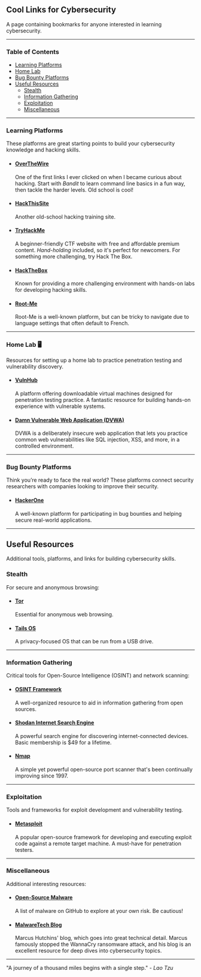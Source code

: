 ## Cool Links for Cybersecurity 
A page containing bookmarks for anyone interested in learning cybersecurity.

---

### Table of Contents
- [Learning Platforms](#learning-platforms)
- [Home Lab](#home-lab)
- [Bug Bounty Platforms](#bug-bounty-platforms)
- [Useful Resources](#useful-resources)
  - [Stealth](#stealth)
  - [Information Gathering](#information-gathering)
  - [Exploitation](#exploitation)
  - [Miscellaneous](#miscellaneous)

---

### Learning Platforms
These platforms are great starting points to build your cybersecurity knowledge and hacking skills.

- #### [OverTheWire](https://overthewire.org/wargames/)
  One of the first links I ever clicked on when I became curious about hacking. Start with *Bandit* to learn command line basics in a fun way, then tackle the harder levels. Old school is cool!

- #### [HackThisSite](https://www.hackthissite.org/)
  Another old-school hacking training site.

- #### [TryHackMe](https://tryhackme.com/)
  A beginner-friendly CTF website with free and affordable premium content. *Hand-holding* included, so it's perfect for newcomers. For something more challenging, try Hack The Box.

- #### [HackTheBox](https://www.hackthebox.com/)
  Known for providing a more challenging environment with hands-on labs for developing hacking skills.

- #### [Root-Me](https://www.root-me.org/?lang=en)
  Root-Me is a well-known platform, but can be tricky to navigate due to language settings that often default to French.

---

### Home Lab 🖥️
Resources for setting up a home lab to practice penetration testing and vulnerability discovery.

- #### [VulnHub](https://www.vulnhub.com/)
  A platform offering downloadable virtual machines designed for penetration testing practice. A fantastic resource for building hands-on experience with vulnerable systems.

- #### [Damn Vulnerable Web Application (DVWA)](http://www.dvwa.co.uk/)
  DVWA is a deliberately insecure web application that lets you practice common web vulnerabilities like SQL injection, XSS, and more, in a controlled environment.

---

### Bug Bounty Platforms
Think you’re ready to face the real world? These platforms connect security researchers with companies looking to improve their security.

- #### [HackerOne](https://www.hackerone.com/)
  A well-known platform for participating in bug bounties and helping secure real-world applications.

---

## Useful Resources
Additional tools, platforms, and links for building cybersecurity skills.

### Stealth
For secure and anonymous browsing:

- #### [Tor](https://www.torproject.org/)
  Essential for anonymous web browsing.

- #### [Tails OS](https://tails.net/)
  A privacy-focused OS that can be run from a USB drive.
  
---

### Information Gathering
Critical tools for Open-Source Intelligence (OSINT) and network scanning:

- #### [OSINT Framework](https://osintframework.com/)
  A well-organized resource to aid in information gathering from open sources.

- #### [Shodan Internet Search Engine](https://www.shodan.io/)
  A powerful search engine for discovering internet-connected devices. Basic membership is $49 for a lifetime.

- #### [Nmap](https://nmap.org/)
  A simple yet powerful open-source port scanner that's been continually improving since 1997.

---

### Exploitation
Tools and frameworks for exploit development and vulnerability testing.

- #### [Metasploit](https://www.metasploit.com/)
  A popular open-source framework for developing and executing exploit code against a remote target machine. A must-have for penetration testers.

---

### Miscellaneous
Additional interesting resources:

- #### [Open-Source Malware](https://github.com/BushidoUK/Open-source-Malware/blob/main/GitHubMalware.csv)
  A list of malware on GitHub to explore at your own risk. Be cautious!

- #### [MalwareTech Blog](https://malwaretech.com/)
  Marcus Hutchins' blog, which goes into great technical detail. Marcus famously stopped the WannaCry ransomware attack, and his blog is an excellent resource for deep dives into cybersecurity topics.


---

"A journey of a thousand miles begins with a single step." 
*- Lao Tzu*


